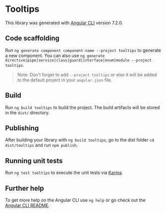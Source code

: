# Tooltips

This library was generated with [Angular CLI](https://github.com/angular/angular-cli) version 7.2.0.

## Code scaffolding

Run `ng generate component component-name --project tooltips` to generate a new component. You can also use `ng generate directive|pipe|service|class|guard|interface|enum|module --project tooltips`.
> Note: Don't forget to add `--project tooltips` or else it will be added to the default project in your `angular.json` file. 

## Build

Run `ng build tooltips` to build the project. The build artifacts will be stored in the `dist/` directory.

## Publishing

After building your library with `ng build tooltips`, go to the dist folder `cd dist/tooltips` and run `npm publish`.

## Running unit tests

Run `ng test tooltips` to execute the unit tests via [Karma](https://karma-runner.github.io).

## Further help

To get more help on the Angular CLI use `ng help` or go check out the [Angular CLI README](https://github.com/angular/angular-cli/blob/master/README.md).
